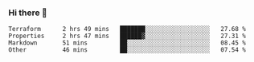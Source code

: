 ### Hi there 👋


<!--START_SECTION:waka-->

```text
Terraform      2 hrs 49 mins   ███████░░░░░░░░░░░░░░░░░░   27.68 %
Properties     2 hrs 47 mins   ██████▓░░░░░░░░░░░░░░░░░░   27.31 %
Markdown       51 mins         ██░░░░░░░░░░░░░░░░░░░░░░░   08.45 %
Other          46 mins         ██░░░░░░░░░░░░░░░░░░░░░░░   07.54 %
```

<!--END_SECTION:waka-->

<!--
**ssrahul96/ssrahul96** is a ✨ _special_ ✨ repository because its `README.md` (this file) appears on your GitHub profile.

Here are some ideas to get you started:

- 🔭 I’m currently working on ...
- 🌱 I’m currently learning ...
- 👯 I’m looking to collaborate on ...
- 🤔 I’m looking for help with ...
- 💬 Ask me about ...
- 📫 How to reach me: ...
- 😄 Pronouns: ...
- ⚡ Fun fact: ...
-->
